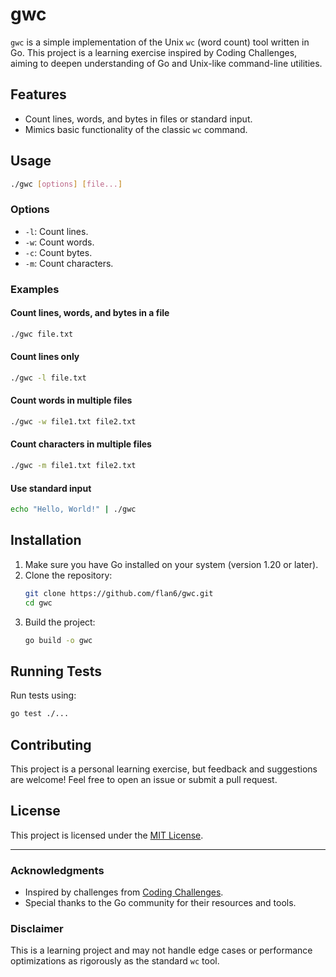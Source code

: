# gwc

`gwc` is a simple implementation of the Unix `wc` (word count) tool written in Go. This project is a learning exercise inspired by Coding Challenges, aiming to deepen understanding of Go and Unix-like command-line utilities.

## Features

- Count lines, words, and bytes in files or standard input.
- Mimics basic functionality of the classic `wc` command.

## Usage

```bash
./gwc [options] [file...]
```

### Options

- `-l`: Count lines.
- `-w`: Count words.
- `-c`: Count bytes.
- `-m`: Count characters.

### Examples

#### Count lines, words, and bytes in a file

```bash
./gwc file.txt
```

#### Count lines only

```bash
./gwc -l file.txt
```

#### Count words in multiple files

```bash
./gwc -w file1.txt file2.txt
```

#### Count characters in multiple files

```bash
./gwc -m file1.txt file2.txt
```

#### Use standard input

```bash
echo "Hello, World!" | ./gwc
```

## Installation

<!--- TODO: update when released to use `go install` --->

1. Make sure you have Go installed on your system (version 1.20 or later).
2. Clone the repository:
   ```bash
   git clone https://github.com/flan6/gwc.git
   cd gwc
   ```
3. Build the project:
   ```bash
   go build -o gwc
   ```

## Running Tests

Run tests using:

```bash
go test ./...
```

## Contributing

This project is a personal learning exercise, but feedback and suggestions are welcome! Feel free to open an issue or submit a pull request.

## License

This project is licensed under the [MIT License](LICENSE).

---

### Acknowledgments

- Inspired by challenges from [Coding Challenges](https://codingchallenges.fyi/challenges/challenge-wc/).
- Special thanks to the Go community for their resources and tools.

### Disclaimer

This is a learning project and may not handle edge cases or performance optimizations as rigorously as the standard `wc` tool.
